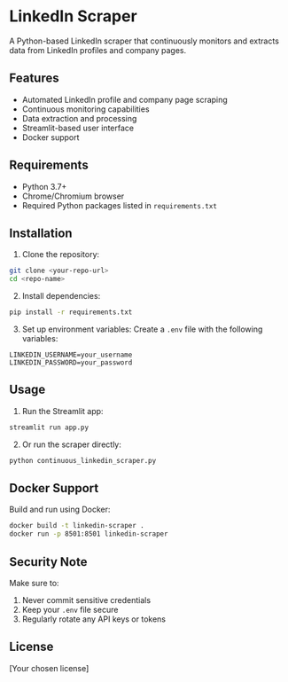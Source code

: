# LinkedIn Scraper

A Python-based LinkedIn scraper that continuously monitors and extracts data from LinkedIn profiles and company pages.

## Features

- Automated LinkedIn profile and company page scraping
- Continuous monitoring capabilities
- Data extraction and processing
- Streamlit-based user interface
- Docker support

## Requirements

- Python 3.7+
- Chrome/Chromium browser
- Required Python packages listed in `requirements.txt`

## Installation

1. Clone the repository:
```bash
git clone <your-repo-url>
cd <repo-name>
```

2. Install dependencies:
```bash
pip install -r requirements.txt
```

3. Set up environment variables:
Create a `.env` file with the following variables:
```
LINKEDIN_USERNAME=your_username
LINKEDIN_PASSWORD=your_password
```

## Usage

1. Run the Streamlit app:
```bash
streamlit run app.py
```

2. Or run the scraper directly:
```bash
python continuous_linkedin_scraper.py
```

## Docker Support

Build and run using Docker:

```bash
docker build -t linkedin-scraper .
docker run -p 8501:8501 linkedin-scraper
```

## Security Note

Make sure to:
1. Never commit sensitive credentials
2. Keep your `.env` file secure
3. Regularly rotate any API keys or tokens

## License

[Your chosen license] 